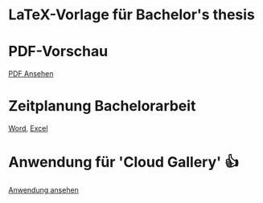 # LaTeX-Vorlage für Bachelor's thesis

# PDF-Vorschau

[PDF Ansehen](main.pdf)

# Zeitplanung Bachelorarbeit

[Word](https://1drv.ms/w/s!AkPfhMbUqVA5xWO0CYq1z-taYIow),
[Excel](https://1drv.ms/x/s!AkPfhMbUqVA5xWYGn8pfaATzwGPZ)

# Anwendung für 'Cloud Gallery' :+1:

[Anwendung ansehen](https://vlxxxfa.github.io)
